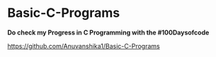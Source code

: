 # Basic-C-Programs

**Do check my Progress in C Programming with the #100Daysofcode**

https://github.com/Anuvanshika1/Basic-C-Programs
